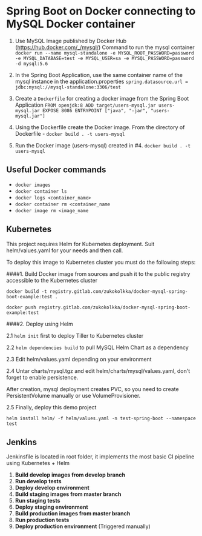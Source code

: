# Spring Boot on Docker connecting to MySQL Docker container

1. Use MySQL Image published by Docker Hub (https://hub.docker.com/_/mysql/)
Command to run the mysql container
`docker run --name mysql-standalone -e MYSQL_ROOT_PASSWORD=password -e MYSQL_DATABASE=test -e MYSQL_USER=sa -e MYSQL_PASSWORD=password -d mysql:5.6`

2. In the Spring Boot Application, use the same container name of the mysql instance in the application.properties
`spring.datasource.url = jdbc:mysql://mysql-standalone:3306/test`

3. Create a `Dockerfile` for creating a docker image from the Spring Boot Application
`FROM openjdk:8
ADD target/users-mysql.jar users-mysql.jar
EXPOSE 8086
ENTRYPOINT ["java", "-jar", "users-mysql.jar"]`

4. Using the Dockerfile create the Docker image.
From the directory of Dockerfile - `docker build . -t users-mysql`

5. Run the Docker image (users-mysql) created in #4.
`docker build . -t users-mysql`

## Useful Docker commands
- `docker images`
- `docker container ls`
- `docker logs <container_name>`
- `docker container rm <container_name`
- `docker image rm <image_name`


## Kubernetes
This project requires Helm for Kubernetes deployment. Suit helm/values.yaml for your needs and then 
call.

To deploy this image to Kubernetes cluster you must do the following steps:

####1. Build Docker image from sources and push it to the public registry accessible to the Kubernetes cluster

`docker build -t registry.gitlab.com/zukokolkka/docker-mysql-spring-boot-example:test .`

`docker push registry.gitlab.com/zukokolkka/docker-mysql-spring-boot-example:test `

####2. Deploy using Helm

2.1 `helm init` first to deploy Tiller to Kubernetes cluster

2.2 `helm dependencies build` to pull MySQL Helm Chart as a dependency

2.3 Edit helm/values.yaml depending on your environment

2.4 Untar charts/mysql.tgz and edit helm/charts/mysql/values.yaml, don't forget to enable persistence.

After creation, mysql deployment creates PVC, so you need to create PersistentVolume manually or use VolumeProvisioner.

2.5 Finally, deploy this demo project 

``helm install helm/ -f helm/values.yaml -n test-spring-boot --namespace test``


## Jenkins

Jenkinsfile is located in root folder, it implements the most basic CI pipeline using Kubernetes + Helm

1. **Build develop images from develop branch**
2. **Run develop tests**
3. **Deploy develop environment**
4. **Build staging images from master branch**
5. **Run staging tests**
6. **Deploy staging environment**
7. **Build production images from master branch** 
8. **Run production tests**
9. **Deploy production environment** (Triggered manually)






 

